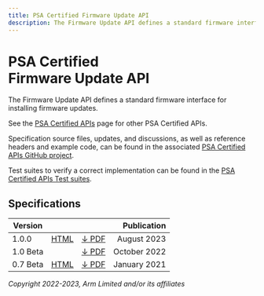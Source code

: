 ```yaml
---
title: PSA Certified Firmware Update API
description: The Firmware Update API defines a standard firmware interface for installing firmware updates
---
```


<!--
SPDX-FileCopyrightText: Copyright 2022-2023 Arm Limited and/or its affiliates <open-source-office@arm.com>
SPDX-License-Identifier: CC-BY-SA-4.0
-->

# PSA Certified<br />Firmware Update API

The Firmware Update API defines a standard firmware interface for installing firmware updates.

See the [PSA Certified APIs][psa-api] page for other PSA Certified APIs.

Specification source files, updates, and discussions, as well as reference headers and example code, can be found in the associated [PSA Certified APIs GitHub project][psa-api-gh].

Test suites to verify a correct implementation can be found in the [PSA Certified APIs Test suites][psa-api-ats].

[psa-api]:          ../
[psa-api-gh]:       https://github.com/arm-software/psa-api
[psa-api-ats]:      https://github.com/ARM-software/psa-arch-tests/tree/main/api-tests/dev_apis

## Specifications

Version | | | Publication
-|-|-|-:
1.0.0 | [HTML][1-0-html] | [&darr; PDF][1-0-0-pdf] | August 2023
1.0 Beta | | [&darr; PDF][1-0-beta-pdf] | October 2022
0.7 Beta | [HTML][0-7-html] | [&darr; PDF][0-7-beta-pdf] | January 2021

[1-0-html]:           1.0/
[1-0-0-pdf]:          1.0/IHI0093-PSA_Certified_Firmware_Update_API-1.0.0.pdf
[1-0-beta-pdf]:       1.0/IHI0093-PSA_Certified_Firmware_Update_API-1.0-bet.0.pdf

[0-7-html]:           0.7/
[0-7-beta-pdf]:       0.7/IHI0093-PSA_FWU_API-0.7-beta0.pdf

*Copyright 2022-2023, Arm Limited and/or its affiliates*
